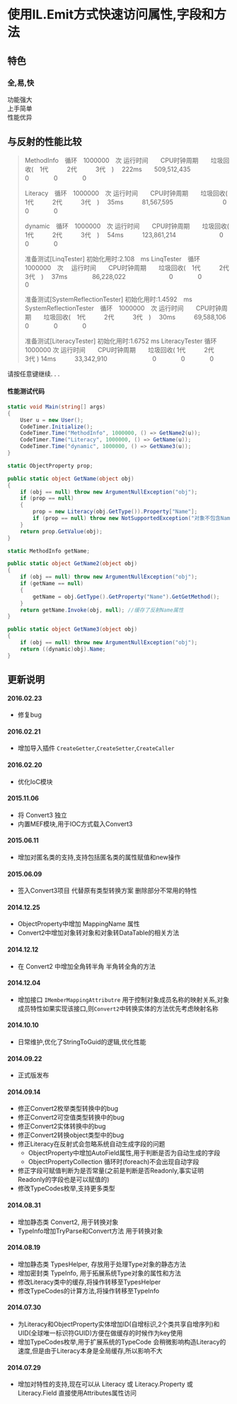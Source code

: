 # 使用IL.Emit方式快速访问属性,字段和方法   

## 特色  
### 全,易,快
功能强大  
上手简单  
性能优异  

## 与反射的性能比较  


>MethodInfo　循环　1000000　次
>运行时间　　CPU时钟周期　　垃圾回收(　1代　　　2代　　　3代　)
>　222ms　　509,512,435　　　　　　　0　　　　0　　　　0
>
>Literacy　循环　1000000　次
>运行时间　　CPU时钟周期　　垃圾回收(　1代　　　2代　　　3代　)
>　35ms　　　81,567,595　　　　　　　　0　　　　0　　　　0
>
>dynamic　循环　1000000　次
>运行时间　　CPU时钟周期　　垃圾回收(　1代　　　2代　　　3代　)
>　54ms　　　123,861,214　　　　　　　0　　　　0　　　　0
>
>准备测试[LinqTester]
>初始化用时:2.108　ms
>LinqTester　循环　1000000　次
>　运行时间　　CPU时钟周期　　垃圾回收(　1代　　　2代　　　3代　)
>　37ms　　　　86,228,022　　　　　　　0　　　　0　　　　0
>
>
>准备测试[SystemReflectionTester]
>初始化用时:1.4592　ms
>SystemReflectionTester　循环　1000000　次
>运行时间　　CPU时钟周期　　垃圾回收(　1代　　　2代　　　3代　)
>　30ms　　　69,588,106　　　　　　　0　　　　0　　　　0
>
>
>准备测试[LiteracyTester]
>初始化用时:1.6752 ms
>LiteracyTester 循环 1000000 次
>运行时间　　CPU时钟周期　　垃圾回收( 1代　　　2代　　　3代 )
> 14ms　　　33,342,910　　　　　　 　0　　　　0　　　　0


请按任意键继续. . .

#### 性能测试代码
```csharp
static void Main(string[] args)
{
    User u = new User();
    CodeTimer.Initialize();
    CodeTimer.Time("MethodInfo", 1000000, () => GetName2(u));
    CodeTimer.Time("Literacy", 1000000, () => GetName(u));
    CodeTimer.Time("dynamic", 1000000, () => GetName3(u));
}

static ObjectProperty prop;

public static object GetName(object obj)
{
    if (obj == null) throw new ArgumentNullException("obj");
    if (prop == null)
    {
        prop = new Literacy(obj.GetType()).Property["Name"];
        if (prop == null) throw new NotSupportedException("对象不包含Name属性");
    }
    return prop.GetValue(obj);
}

static MethodInfo getName;

public static object GetName2(object obj)
{
    if (obj == null) throw new ArgumentNullException("obj");
    if (getName == null)
    {
        getName = obj.GetType().GetProperty("Name").GetGetMethod();
    }
    return getName.Invoke(obj, null); //缓存了反射Name属性
}

public static object GetName3(object obj)
{
    if (obj == null) throw new ArgumentNullException("obj");
    return ((dynamic)obj).Name;
}
```

## 更新说明  
#### 2016.02.23  
* 修复bug  

#### 2016.02.21  
* 增加导入插件 `CreateGetter`,`CreateSetter`,`CreateCaller`

#### 2016.02.20  
* 优化IoC模块  

#### 2015.11.06
* 将 Convert3 独立  
* 内置MEF模块,用于IOC方式载入Convert3  

#### 2015.06.11  
* 增加对匿名类的支持,支持包括匿名类的属性赋值和new操作  

#### 2015.06.09  
* 签入Convert3项目 代替原有类型转换方案 删除部分不常用的特性  

#### 2014.12.25  
* ObjectProperty中增加 MappingName 属性  
* Convert2中增加对象转对象和对象转DataTable的相关方法  

#### 2014.12.12
* 在 Convert2 中增加全角转半角 半角转全角的方法  

#### 2014.12.04
* 增加接口 `IMemberMappingAttributre` 用于控制对象成员名称的映射关系,对象成员特性如果实现该接口,则`Convert2`中转换实体的方法优先考虑映射名称

#### 2014.10.10
* 日常维护,优化了StringToGuid的逻辑,优化性能

#### 2014.09.22  
* 正式版发布

#### 2014.09.14  
* 修正Convert2枚举类型转换中的bug
* 修正Convert2可空值类型转换中的bug
* 修正Convert2实体转换中的bug
* 修正Convert2转换object类型中的bug
* 修正Literacy在反射式会忽略系统自动生成字段的问题
  * ObjectProperty中增加AutoField属性,用于判断是否为自动生成的字段
  * ObjectPropertyCollection 循环时(foreach)不会出现自动字段
* 修正字段可赋值判断为是否常量(之前是判断是否Readonly,事实证明Readonly的字段也是可以赋值的)
* 修改TypeCodes枚举,支持更多类型

#### 2014.08.31  
* 增加静态类 Convert2, 用于转换对象  
* TypeInfo增加TryParse和Convert方法 用于转换对象   
  
#### 2014.08.19  
* 增加静态类 TypesHelper, 存放用于处理Type对象的静态方法  
* 增加密封类 TypeInfo, 用于拓展系统Type对象的属性和方法  
* 修改Literacy类中的缓存,将操作转移至TypesHelper  
* 修改TypeCodes的计算方法,将操作转移至TypeInfo  
  
#### 2014.07.30  
* 为Literacy和ObjectProperty实体增加ID(自增标识,2个类共享自增序列)和UID(全球唯一标识符GUID)方便在做缓存的时候作为key使用  
* 增加TypeCodes枚举,用于扩展系统的TypeCode 会稍微影响构造Literacy的速度,但是由于Literacy本身是全局缓存,所以影响不大  
  
#### 2014.07.29  
* 增加对特性的支持,现在可以从 Literacy 或 Literacy.Property 或 Literacy.Field 直接使用Attributes属性访问  
